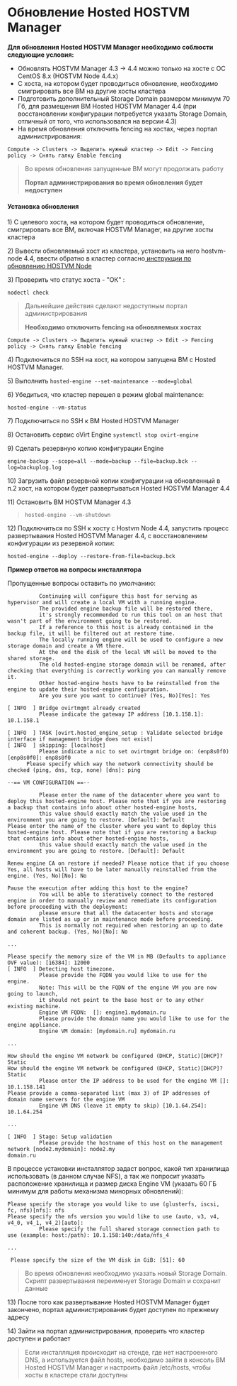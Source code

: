 # Обновление Hosted HOSTVM Manager

**Для обновления Hosted HOSTVM Manager необходимо соблюсти следующие условия:**

* Обновлять HOSTVM Manager 4.3 -> 4.4 можно только на хосте с ОС CentOS 8.x (HOSTVM Node 4.4.x)
* С хоста, на котором будет проводиться обновление, необходимо смигрировать  все ВМ на другие хосты кластера&#x20;
* Подготовить дополнительный Storage Domain размером минимум 70 Гб, для размещения ВМ Hosted HOSTVM Manager 4.4 (при восстановлении конфигурации потребуется указать Storage Domain, отличный от того, что использовался на версии 4.3)
* На время обновления отключить fencing на хостах, через портал администрирования:

`Compute -> Clusters -> Выделить нужный кластер -> Edit -> Fencing policy -> Снять галку Enable fencing`

> Во время обновления запущенные ВМ могут продолжать работу
>
> **Портал администрирования во время обновления будет недоступен**

#### Установка обновления

1\) С целевого хоста, на котором будет проводиться обновление, смигрировать все ВМ, включая HOSTVM Manager, на другие хосты кластера

2\) Вывести обновляемый хост из кластера, установить на него hostvm-node 4.4, ввести обратно в кластер согласно[ инструкции по обновлению HOSTVM Node](obnovlenie-hostvm-node.md)

3\) Проверить что статус хоста - "ОК" :

`nodectl check`

> Дальнейшие действия сделают недоступным портал администрирования
>
> **Необходимо отключить fencing на обновляемых хостах**

`Compute -> Clusters -> Выделить нужный кластер -> Edit -> Fencing policy -> Снять галку Enable fencing`

4\) Подключиться по SSH на хост, на котором запущена ВМ с Hosted HOSTVM Manager.

5\) Выполнить `hosted-engine --set-maintenance --mode=global`

6\) Убедиться, что кластер перешел в режим global maintenance:

`hosted-engine --vm-status`

7\) Подключиться по SSH к ВМ Hosted HOSTVM Manager

8\) Остановить сервис oVirt Engine `systemctl stop ovirt-engine`

9\) Сделать резервную копию конфигурации Engine

`engine-backup --scope=all --mode=backup --file=backup.bck --log=backuplog.log`

10\) Загрузить файл резервной копии конфигурации на обновленный в п.2 хост, на котором будет развертываться Hosted HOSTVM Manager 4.4

11\) Остановить ВМ HOSTVM Manager 4.3

> `hosted-engine --vm-shutdown`

12\) Подключиться по SSH к хосту с Hostvm Node 4.4, запустить процесс развертывания Hosted HOSTVM Manager 4.4, с восстановлением конфигурации из резервной копии:

`hosted-engine --deploy --restore-from-file=backup.bck`

**Пример ответов на вопросы инсталлятора**

Пропущенные вопросы оставить по умолчанию:

```
          Continuing will configure this host for serving as hypervisor and will create a local VM with a running engine.
          The provided engine backup file will be restored there,
          it's strongly recommended to run this tool on an host that wasn't part of the environment going to be restored.
          If a reference to this host is already contained in the backup file, it will be filtered out at restore time.
          The locally running engine will be used to configure a new storage domain and create a VM there.
          At the end the disk of the local VM will be moved to the shared storage.
          The old hosted-engine storage domain will be renamed, after checking that everything is correctly working you can manually remove it.
          Other hosted-engine hosts have to be reinstalled from the engine to update their hosted-engine configuration.
          Are you sure you want to continue? (Yes, No)[Yes]: Yes
```

```
[ INFO  ] Bridge ovirtmgmt already created
          Please indicate the gateway IP address [10.1.158.1]: 10.1.158.1
```

```
[ INFO  ] TASK [ovirt.hosted_engine_setup : Validate selected bridge interface if management bridge does not exist]
[ INFO  ] skipping: [localhost]
          Please indicate a nic to set ovirtmgmt bridge on: (enp8s0f0) [enp8s0f0]: enp8s0f0
      Please specify which way the network connectivity should be checked (ping, dns, tcp, none) [dns]: ping
```

```
--== VM CONFIGURATION ==--

          Please enter the name of the datacenter where you want to deploy this hosted-engine host. Please note that if you are restoring a backup that contains info about other hosted-engine hosts,
          this value should exactly match the value used in the environment you are going to restore. [Default]: Default
Please enter the name of the cluster where you want to deploy this hosted-engine host. Please note that if you are restoring a backup that contains info about other hosted-engine hosts,
          this value should exactly match the value used in the environment you are going to restore. [Default]: Default

Renew engine CA on restore if needed? Please notice that if you choose Yes, all hosts will have to be later manually reinstalled from the engine. (Yes, No)[No]: No

Pause the execution after adding this host to the engine?
          You will be able to iteratively connect to the restored engine in order to manually review and remediate its configuration before proceeding with the deployment:
          please ensure that all the datacenter hosts and storage domain are listed as up or in maintenance mode before proceeding.
          This is normally not required when restoring an up to date and coherent backup. (Yes, No)[No]: No

...

Please specify the memory size of the VM in MB (Defaults to appliance OVF value): [16384]: 12000
[ INFO  ] Detecting host timezone.
          Please provide the FQDN you would like to use for the engine.
          Note: This will be the FQDN of the engine VM you are now going to launch,
          it should not point to the base host or to any other existing machine.
          Engine VM FQDN:  []: engine1.mydomain.ru
          Please provide the domain name you would like to use for the engine appliance.
          Engine VM domain: [mydomain.ru] mydomain.ru

...

How should the engine VM network be configured (DHCP, Static)[DHCP]? Static
How should the engine VM network be configured (DHCP, Static)[DHCP]? Static
          Please enter the IP address to be used for the engine VM []: 10.1.158.141
Please provide a comma-separated list (max 3) of IP addresses of domain name servers for the engine VM
          Engine VM DNS (leave it empty to skip) [10.1.64.254]: 10.1.64.254

...

[ INFO  ] Stage: Setup validation
          Please provide the hostname of this host on the management network [node2.mydomain]: node2.my
domain.ru
```

В процессе установки инсталлятор задаст вопрос, какой тип хранилища использовать (в данном случае NFS), а так же попросит указать расположение хранилища и размер диска Engine VM (указать 60 ГБ минимум для работы механизма минорных обновлений):

```
Please specify the storage you would like to use (glusterfs, iscsi, fc, nfs)[nfs]: nfs
Please specify the nfs version you would like to use (auto, v3, v4, v4_0, v4_1, v4_2)[auto]: 
          Please specify the full shared storage connection path to use (example: host:/path): 10.1.158:140:/data/nfs_4

...

 Please specify the size of the VM disk in GiB: [51]: 60
```

> Во время обновления необходимо указать новый Storage Domain. Скрипт развертывания переименует Storage Domain и сохранит данные

13\) После того как развертывание Hosted HOSTVM Manager будет закончено, портал администрирования будет доступен по прежнему адресу

14\) Зайти на портал администрирования, проверить что кластер доступен и работает

> Если инсталляция происходит на стенде, где нет настроенного DNS, а используется файл hosts, необходимо зайти в консоль ВМ Hosted HOSTVM Manager и настроить файл /etc/hosts, чтобы хосты в кластере стали доступны
